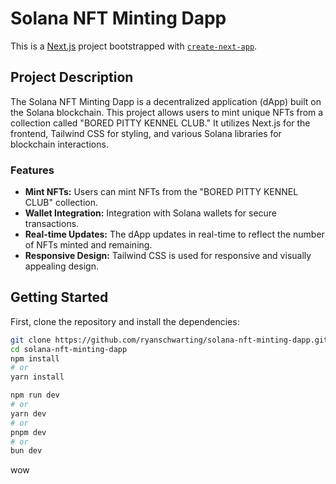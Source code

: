 # Solana NFT Minting Dapp

This is a [Next.js](https://nextjs.org/) project bootstrapped with [`create-next-app`](https://github.com/vercel/next.js/tree/canary/packages/create-next-app).

## Project Description

The Solana NFT Minting Dapp is a decentralized application (dApp) built on the Solana blockchain. This project allows users to mint unique NFTs from a collection called "BORED PITTY KENNEL CLUB." It utilizes Next.js for the frontend, Tailwind CSS for styling, and various Solana libraries for blockchain interactions.

### Features

- **Mint NFTs:** Users can mint NFTs from the "BORED PITTY KENNEL CLUB" collection.
- **Wallet Integration:** Integration with Solana wallets for secure transactions.
- **Real-time Updates:** The dApp updates in real-time to reflect the number of NFTs minted and remaining.
- **Responsive Design:** Tailwind CSS is used for responsive and visually appealing design.

## Getting Started

First, clone the repository and install the dependencies:

```bash
git clone https://github.com/ryanschwarting/solana-nft-minting-dapp.git
cd solana-nft-minting-dapp
npm install
# or
yarn install

npm run dev
# or
yarn dev
# or
pnpm dev
# or
bun dev
```
wow